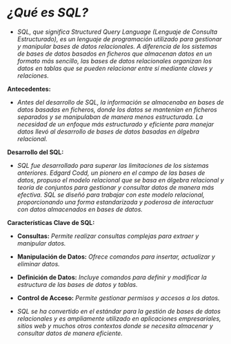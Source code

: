 <!-- Autor: Daniel Benjamin Perez Morales -->
<!-- GitHub: https://github.com/DanielPerezMoralesDev13 -->
<!-- Correo electrónico: danielperezdev@proton.me -->

# ***¿Qué es SQL?***

- *SQL, que significa Structured Query Language (Lenguaje de Consulta Estructurado), es un lenguaje de programación utilizado para gestionar y manipular bases de datos relacionales. A diferencia de los sistemas de bases de datos basados en ficheros que almacenan datos en un formato más sencillo, las bases de datos relacionales organizan los datos en tablas que se pueden relacionar entre sí mediante claves y relaciones.*

**Antecedentes:**

- *Antes del desarrollo de SQL, la información se almacenaba en bases de datos basadas en ficheros, donde los datos se mantenían en ficheros separados y se manipulaban de manera menos estructurada. La necesidad de un enfoque más estructurado y eficiente para manejar datos llevó al desarrollo de bases de datos basadas en álgebra relacional.*

**Desarrollo del SQL:**

- *SQL fue desarrollado para superar las limitaciones de los sistemas anteriores. Edgard Codd, un pionero en el campo de las bases de datos, propuso el modelo relacional que se basa en álgebra relacional y teoría de conjuntos para gestionar y consultar datos de manera más efectiva. SQL se diseñó para trabajar con este modelo relacional, proporcionando una forma estandarizada y poderosa de interactuar con datos almacenados en bases de datos.*

**Características Clave de SQL:**

- **Consultas:** *Permite realizar consultas complejas para extraer y manipular datos.*
- **Manipulación de Datos:** *Ofrece comandos para insertar, actualizar y eliminar datos.*
- **Definición de Datos:** *Incluye comandos para definir y modificar la estructura de las bases de datos y tablas.*
- **Control de Acceso:** *Permite gestionar permisos y accesos a los datos.*

- *SQL se ha convertido en el estándar para la gestión de bases de datos relacionales y es ampliamente utilizado en aplicaciones empresariales, sitios web y muchos otros contextos donde se necesita almacenar y consultar datos de manera eficiente.*
